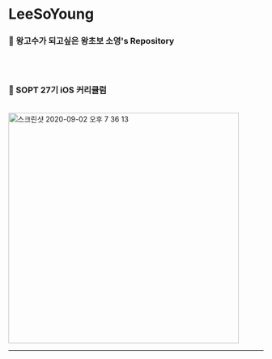 # LeeSoYoung
### :apple: **왕**고수가 되고싶은 **왕**초보 소영's Repository
<br/> 
<br/> 

### :loudspeaker: SOPT 27기 iOS 커리큘럼
<br/> 
<img width="455" alt="스크린샷 2020-09-02 오후 7 36 13" src="https://user-images.githubusercontent.com/68267763/95678838-0fd8ba00-0c0a-11eb-86ca-01049b110c87.png">
<br/> 

---
